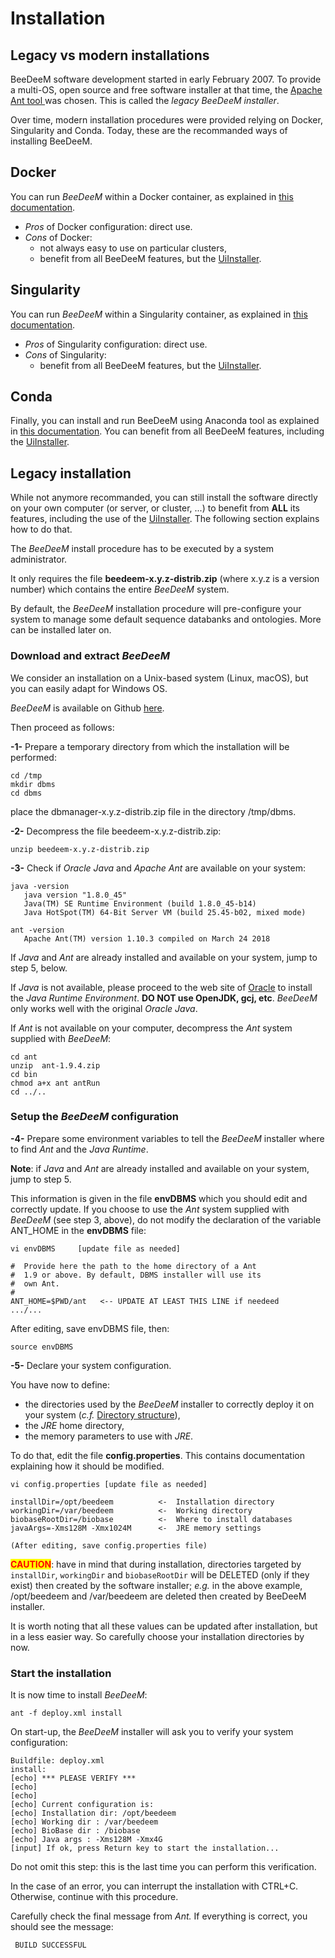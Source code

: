 # Installation

## Legacy vs modern installations

BeeDeeM software development started in early February 2007. To provide a multi-OS, open source and free software installer at that time, the [Apache Ant tool ](https://ant.apache.org/)was chosen. This is called the _legacy BeeDeeM installer_.&#x20;

Over time, modern installation procedures were provided relying on Docker, Singularity and Conda. Today, these are the recommanded ways of installing BeeDeeM.

## Docker

You can run _BeeDeeM_ within a Docker container, as explained in [this documentation](https://github.com/pgdurand/BeeDeeM/tree/master/docker).&#x20;

* _Pros_ of Docker configuration: direct use.&#x20;
* _Cons_ of Docker:&#x20;
  * not always easy to use on particular clusters,&#x20;
  * benefit from all BeeDeeM features, but the [UiInstaller](../getting-started-1/).&#x20;

## Singularity

You can run _BeeDeeM_ within a Singularity container, as explained in [this documentation](https://github.com/pgdurand/BeeDeeM/tree/master/singularity).&#x20;

* _Pros_ of Singularity configuration: direct use.&#x20;
* _Cons_ of Singularity:&#x20;
  * benefit from all BeeDeeM features, but the [UiInstaller](../getting-started-1/).&#x20;

## Conda

Finally, you can install and run BeeDeeM using Anaconda tool as explained in [this documentation](https://anaconda.org/SeBiMER/beedeem). You can benefit from all BeeDeeM features, including the [UiInstaller](../getting-started-1/).&#x20;

## Legacy installation

While not anymore recommanded, you can still install the software directly on your own computer (or server, or cluster, ...) to benefit from **ALL** its features, including the use of the [UiInstaller](../getting-started-1/). The following section explains how to do that.

The _BeeDeeM_ install procedure has to be executed by a system administrator.

It only requires the file **beedeem-x.y.z-distrib.zip** (where x.y.z is a version number) which contains the entire _BeeDeeM_ system.

By default, the _BeeDeeM_ installation procedure will pre-configure your system to manage some default sequence databanks and ontologies. More can be installed later on.

### Download and extract _BeeDeeM_

We consider an installation on a Unix-based system (Linux, macOS), but you can easily adapt for Windows OS.

_BeeDeeM_ is available on Github [here](https://github.com/pgdurand/BeeDeeM/releases).

Then proceed as follows:

**-1-** Prepare a temporary directory from which the installation will be performed:

```
cd /tmp
mkdir dbms
cd dbms
```

place the dbmanager-x.y.z-distrib.zip file in the directory /tmp/dbms.

**-2-** Decompress the file beedeem-x.y.z-distrib.zip:

```
unzip beedeem-x.y.z-distrib.zip
```

**-3-** Check if _Oracle Java_ and _Apache Ant_ are available on your system:

```
java -version
   java version "1.8.0_45"
   Java(TM) SE Runtime Environment (build 1.8.0_45-b14)
   Java HotSpot(TM) 64-Bit Server VM (build 25.45-b02, mixed mode)

ant -version
   Apache Ant(TM) version 1.10.3 compiled on March 24 2018
```

If _Java_ and _Ant_ are already installed and available on your system, jump to step 5, below.

If _Java_ is not available, please proceed to the web site of [Oracle](http://www.oracle.com/technetwork/java/javase/downloads/jre8-downloads-2133155.html) to install the _Java Runtime Environment_. **DO NOT use OpenJDK, gcj, etc**. _BeeDeeM_ only works well with the original _Oracle Java_.

If _Ant_ is not available on your computer, decompress the _Ant_ system supplied with _BeeDeeM_:

```
cd ant
unzip  ant-1.9.4.zip
cd bin
chmod a+x ant antRun
cd ../..
```

### Setup the _BeeDeeM_ configuration

**-4-** Prepare some environment variables to tell the _BeeDeeM_ installer where to find _Ant_ and the _Java Runtime_.

**Note**: if _Java_ and _Ant_ are already installed and available on your system, jump to step 5.

This information is given in the file **envDBMS** which you should edit and correctly update. If you choose to use the _Ant_ system supplied with _BeeDeeM_ (see step 3, above), do not modify the declaration of the variable ANT\_HOME in the **envDBMS** file:

```
vi envDBMS     [update file as needed]

#  Provide here the path to the home directory of a Ant
#  1.9 or above. By default, DBMS installer will use its
#  own Ant.
#
ANT_HOME=$PWD/ant   <-- UPDATE AT LEAST THIS LINE if needeed
.../...
```

After editing, save envDBMS file, then:

```
source envDBMS
```

**-5-** Declare your system configuration.

You have now to define:

* the directories used by the _BeeDeeM_ installer to correctly deploy it on your system (_c.f._ [Directory structure](directory\_structure.md)),
* the _JRE_ home directory,
* the memory parameters to use with _JRE_.

To do that, edit the file **config.properties**. This contains documentation explaining how it should be modified.

```
vi config.properties [update file as needed]

installDir=/opt/beedeem          <-  Installation directory
workingDir=/var/beedeem          <-  Working directory
biobaseRootDir=/biobase          <-  Where to install databases
javaArgs=-Xms128M -Xmx1024M      <-  JRE memory settings

(After editing, save config.properties file)
```

<mark style="color:red;">**CAUTION**</mark>: have in mind that during installation, directories targeted by `installDir`, `workingDir` and `biobaseRootDir` will be DELETED (only if they exist) then created by the software installer; _e.g._ in the above example, /opt/beedeem and /var/beedeem are deleted then created by BeeDeeM installer.

It is worth noting that all these values can be updated after installation, but in a less easier way. So carefully choose your installation directories by now.

### Start the installation

It is now time to install _BeeDeeM_:

```
ant -f deploy.xml install
```

On start-up, the _BeeDeeM_ installer will ask you to verify your system configuration:

`Buildfile: deploy.xml`\
`install:` \
&#x20;   `[echo] *** PLEASE VERIFY ***` \
&#x20;   `[echo]` \
&#x20;   `[echo]` \
&#x20;   `[echo] Current configuration is:` \
&#x20;   `[echo] Installation dir: /opt/beedeem` \
&#x20;   `[echo] Working dir : /var/beedeem` \
&#x20;   `[echo] BioBase dir : /biobase` \
&#x20;   `[echo] Java args : -Xms128M -Xmx4G` \
&#x20;   `[input] If ok, press Return key to start the installation...`

Do not omit this step: this is the last time you can perform this verification.&#x20;

In the case of an error, you can interrupt the installation with CTRL+C. Otherwise, continue with this procedure.

Carefully check the final message from _Ant._ If everything is correct, you should see the message:

```
 BUILD SUCCESSFUL
```
